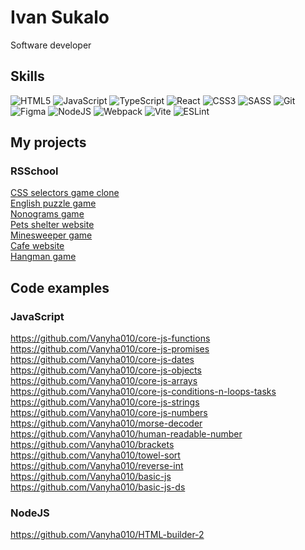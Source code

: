 # Ivan Sukalo
Software developer  

## Skills  
![HTML5](https://img.shields.io/badge/html5-%23E34F26.svg?style=for-the-badge&logo=html5&logoColor=white) ![JavaScript](https://img.shields.io/badge/javascript-%23323330.svg?style=for-the-badge&logo=javascript&logoColor=%23F7DF1E) ![TypeScript](https://img.shields.io/badge/typescript-%23007ACC.svg?style=for-the-badge&logo=typescript&logoColor=white) ![React](https://img.shields.io/badge/React-20232A?style=for-the-badge&logo=react&logoColor=61DAFB) ![CSS3](https://img.shields.io/badge/css3-%231572B6.svg?style=for-the-badge&logo=css3&logoColor=white) ![SASS](https://img.shields.io/badge/SASS-hotpink.svg?style=for-the-badge&logo=SASS&logoColor=white) ![Git](https://img.shields.io/badge/git-%23F05033.svg?style=for-the-badge&logo=git&logoColor=white) ![Figma](https://img.shields.io/badge/figma-%23F24E1E.svg?style=for-the-badge&logo=figma&logoColor=white) ![NodeJS](https://img.shields.io/badge/node.js-6DA55F?style=for-the-badge&logo=node.js&logoColor=white) ![Webpack](https://img.shields.io/badge/webpack-%238DD6F9.svg?style=for-the-badge&logo=webpack&logoColor=black) ![Vite](https://img.shields.io/badge/Vite-B73BFE?style=for-the-badge&logo=vite&logoColor=FFD62E) ![ESLint](https://img.shields.io/badge/ESLint-4B3263?style=for-the-badge&logo=eslint&logoColor=white) 

## My projects  
### RSSchool   
[CSS selectors game clone](https://rolling-scopes-school.github.io/vanyha010-JSFE2023Q1/rs-css/dist/) \
[English puzzle game](https://rolling-scopes-school.github.io/vanyha010-JSFE2023Q4/rss-puzzle/dist/) \
[Nonograms game](https://rolling-scopes-school.github.io/vanyha010-JSFE2023Q4/nonograms/dist/) \
[Pets shelter website](https://rolling-scopes-school.github.io/vanyha010-JSFE2023Q1/shelter/main) \
[Minesweeper game](https://rolling-scopes-school.github.io/vanyha010-JSFE2023Q1/minesweeper/) \
[Cafe website](https://rolling-scopes-school.github.io/vanyha010-JSFE2023Q4/coffee-house/home) \
[Hangman game](https://rolling-scopes-school.github.io/vanyha010-JSFE2023Q4/hangman/dist/)

## Code examples  
### JavaScript 
https://github.com/Vanyha010/core-js-functions \
https://github.com/Vanyha010/core-js-promises \
https://github.com/Vanyha010/core-js-dates \
https://github.com/Vanyha010/core-js-objects \
https://github.com/Vanyha010/core-js-arrays \
https://github.com/Vanyha010/core-js-conditions-n-loops-tasks \
https://github.com/Vanyha010/core-js-strings \
https://github.com/Vanyha010/core-js-numbers \
https://github.com/Vanyha010/morse-decoder \
https://github.com/Vanyha010/human-readable-number \
https://github.com/Vanyha010/brackets \
https://github.com/Vanyha010/towel-sort \
https://github.com/Vanyha010/reverse-int \
https://github.com/Vanyha010/basic-js \
https://github.com/Vanyha010/basic-js-ds
### NodeJS  
https://github.com/Vanyha010/HTML-builder-2 
